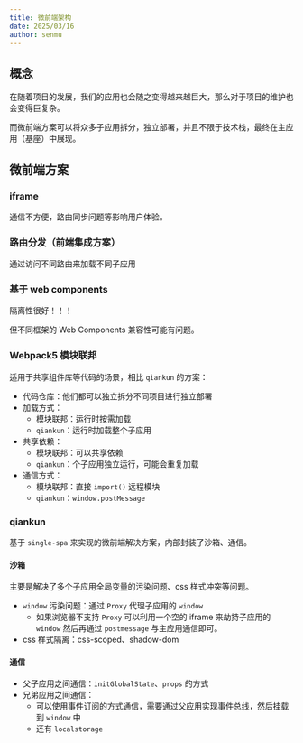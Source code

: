 ```yaml
---
title: 微前端架构
date: 2025/03/16
author: senmu
---
```


## 概念

在随着项目的发展，我们的应用也会随之变得越来越巨大，那么对于项目的维护也会变得巨复杂。

而微前端方案可以将众多子应用拆分，独立部署，并且不限于技术栈，最终在主应用（基座）中展现。

## 微前端方案

### iframe

通信不方便，路由同步问题等影响用户体验。

### 路由分发（前端集成方案）

通过访问不同路由来加载不同子应用

### 基于 web components

隔离性很好！！！

但不同框架的 Web Components 兼容性可能有问题。

### Webpack5 模块联邦

适用于共享组件库等代码的场景，相比 `qiankun` 的方案：

- 代码仓库：他们都可以独立拆分不同项目进行独立部署
- 加载方式：
  - 模块联邦：运行时按需加载
  - `qiankun`：运行时加载整个子应用
- 共享依赖：
  - 模块联邦：可以共享依赖
  - `qiankun`：个子应用独立运行，可能会重复加载
- 通信方式：
  - 模块联邦：直接 `import()` 远程模块
  - `qiankun`：`window.postMessage`

### qiankun

基于 `single-spa` 来实现的微前端解决方案，内部封装了沙箱、通信。

#### 沙箱

主要是解决了多个子应用全局变量的污染问题、css 样式冲突等问题。

- `window` 污染问题：通过 `Proxy` 代理子应用的 `window`
  - 如果浏览器不支持 `Proxy` 可以利用一个空的 iframe 来劫持子应用的 `window` 然后再通过 `postmessage` 与主应用通信即可。
- css 样式隔离：css-scoped、shadow-dom

#### 通信

- 父子应用之间通信：`initGlobalState`、`props` 的方式
- 兄弟应用之间通信：
  - 可以使用事件订阅的方式通信，需要通过父应用实现事件总线，然后挂载到 `window` 中
  - 还有 `localstorage`
